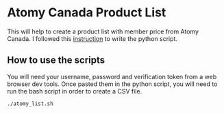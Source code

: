 # Atomy Canada Product List
This will help to create a product list with member price from Atomy Canada. I followed this [instruction](https://codeyogi.co.uk/2020/01/21/how-to-login-and-scrape-websites-with-python/) to write the python script.

## How to use the scripts
You will need your username, password and verification token from a web browser dev tools. Once pasted them in the python script, you will need to run the bash script in order to create a CSV file.

```
./atomy_list.sh
```
